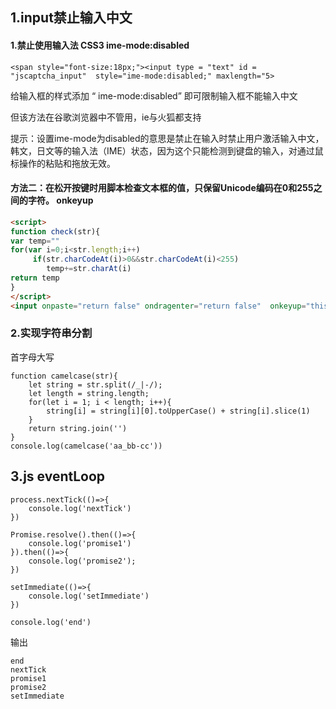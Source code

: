 ## 1.input禁止输入中文

 #### 1.禁止使用输入法 CSS3 ime-mode:disabled

```
<span style="font-size:18px;"><input type = "text" id = "jscaptcha_input"  style="ime-mode:disabled;" maxlength="5>
```

给输入框的样式添加 “ ime-mode:disabled” 即可限制输入框不能输入中文

但该方法在谷歌浏览器中不管用，ie与火狐都支持

 提示：设置ime-mode为disabled的意思是禁止在输入时禁止用户激活输入中文，韩文，日文等的输入法（IME）状态，因为这个只能检测到键盘的输入，对通过鼠标操作的粘贴和拖放无效。

#### 方法二：在松开按键时用脚本检查文本框的值，只保留Unicode编码在0和255之间的字符。 onkeyup

```html
<script> 
function check(str){ 
var temp="" 
for(var i=0;i<str.length;i++) 
     if(str.charCodeAt(i)>0&&str.charCodeAt(i)<255) 
        temp+=str.charAt(i) 
return temp 
} 
</script> 
<input onpaste="return false" ondragenter="return false"  onkeyup="this.value=check(this.value)">
```

 ### 2.实现字符串分割

首字母大写

```
function camelcase(str){
    let string = str.split(/_|-/);
    let length = string.length;
    for(let i = 1; i < length; i++){
        string[i] = string[i][0].toUpperCase() + string[i].slice(1)
    }
    return string.join('')
}
console.log(camelcase('aa_bb-cc'))
```

## 3.js eventLoop

````
process.nextTick(()=>{
    console.log('nextTick')
})

Promise.resolve().then(()=>{
    console.log('promise1')
}).then(()=>{
    console.log('promise2');
})

setImmediate(()=>{
    console.log('setImmediate')
})

console.log('end')
````

输出

```
end
nextTick
promise1
promise2
setImmediate
```



